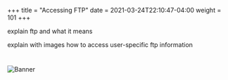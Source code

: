 +++
title = "Accessing FTP"
date =  2021-03-24T22:10:47-04:00
weight = 101
+++

explain ftp and what it means

explain with images how to access user-specific ftp information


#
![Banner](/images/fishy.gif)
